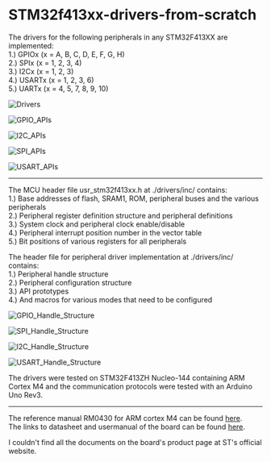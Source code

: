 # STM32f413xx-drivers-from-scratch

The drivers for the following peripherals in any STM32F413XX are implemented:\
1.) GPIOx (x = A, B, C, D, E, F, G, H)\
2.) SPIx (x = 1, 2, 3, 4)\
3.) I2Cx (x = 1, 2, 3)\
4.) USARTx (x = 1, 2, 3, 6)\
5.) UARTx (x = 4, 5, 7, 8, 9, 10)

![Drivers](https://github.com/NatsuDrag9/STM32f413xx-drivers-from-scratch/assets/38008375/4df6c96d-089f-4864-8483-4b99ee9bdeff)

![GPIO_APIs](https://github.com/NatsuDrag9/STM32f413xx-drivers-from-scratch/assets/38008375/5636dc0a-2f87-444f-bacf-a1ad5066183b)

![I2C_APIs](https://github.com/NatsuDrag9/STM32f413xx-drivers-from-scratch/assets/38008375/c75318f2-41b4-4989-9de4-9a8ace466826)

![SPI_APIs](https://github.com/NatsuDrag9/STM32f413xx-drivers-from-scratch/assets/38008375/52c65bed-8ffe-4040-b86b-8f4c97c8e5eb)

![USART_APIs](https://github.com/NatsuDrag9/STM32f413xx-drivers-from-scratch/assets/38008375/0fb06062-3e4b-4a37-847f-d4f5e83cec41)

---

The MCU header file usr_stm32f413xx.h at ./drivers/inc/ contains:\
1.) Base addresses of flash, SRAM1, ROM, peripheral buses and the various peripherals\
2.) Peripheral register definition structure and peripheral definitions\
3.) System clock and peripheral clock enable/disable\
4.) Peripheral interrupt position number in the vector table\
5.) Bit positions of various registers for all peripherals

The header file for peripheral driver implementation at ./drivers/inc/ contains:\
1.) Peripheral handle structure\
2.) Peripheral configuration structure\
3.) API prototypes\
4.) And macros for various modes that need to be configured

![GPIO_Handle_Structure](https://github.com/NatsuDrag9/STM32f413xx-drivers-from-scratch/assets/38008375/0d869afd-3f0c-4b0f-8ffb-e681c032d042)

![SPI_Handle_Structure](https://github.com/NatsuDrag9/STM32f413xx-drivers-from-scratch/assets/38008375/fe6b1243-ce0e-47a7-a35a-10c582975397)

![I2C_Handle_Structure](https://github.com/NatsuDrag9/STM32f413xx-drivers-from-scratch/assets/38008375/aab726c1-97e4-4c83-b8f7-e329de8ecac4)

![USART_Handle_Structure](https://github.com/NatsuDrag9/STM32f413xx-drivers-from-scratch/assets/38008375/60bdfcf6-abda-4152-93d2-9b1fbf090f73)

The drivers were tested on STM32F413ZH Nucleo-144 containing ARM Cortex M4 and the communication protocols were tested with an Arduino Uno Rev3.

---

The reference manual RM0430 for ARM cortex M4 can be found <a href="https://www.st.com/en/microcontrollers-microprocessors/stm32f413zh.html#documentation)https://www.st.com/en/microcontrollers-microprocessors/stm32f413zh.html#documentation">here</a>. \
The links to datasheet and usermanual of the board can be found <a href="https://community.element14.com/products/devtools/product-pages/w/documents/22502/stm32-nucleo-144-development-board-with-stm32f413zh-mcu">here</a>.

I couldn't find all the documents on the board's product page at ST's official website.
